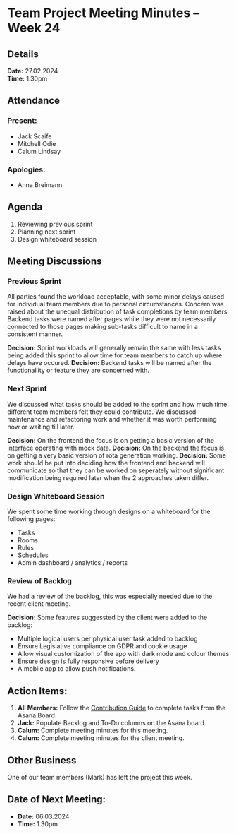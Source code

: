 # Team Project Meeting Minutes – Week 24

## Details

**Date:** 27.02.2024  
**Time:** 1.30pm

## Attendance

### Present:
- Jack Scaife
- Mitchell Odie
- Calum Lindsay

### Apologies:
- Anna Breimann

## Agenda

1. Reviewing previous sprint
2. Planning next sprint
3. Design whiteboard session

## Meeting Discussions

### Previous Sprint

All parties found the workload acceptable, with some minor delays caused for individual team members due to personal circumstances. Concern was raised about the unequal distribution of task completions by team members. Backend tasks were named after pages while they were not necessarily connected to those pages making sub-tasks difficult to name in a consistent manner.

**Decision:** Sprint workloads will generally remain the same with less tasks being added this sprint to allow time for team members to catch up where delays have occured.
**Decision:** Backend tasks will be named after the functionallity or feature they are concerned with.

### Next Sprint

We discussed what tasks should be added to the sprint and how much time different team members felt they could contribute. We discussed maintenance and refactoring work and whether it was worth performing now or waiting till later.

**Decision:** On the frontend the focus is on getting a basic version of the interface operating with mock data.
**Decision:** On the backend the focus is on getting a very basic version of rota generation working.
**Decision:** Some work should be put into deciding how the frontend and backend will communicate so that they can be worked on seperately without significant modification being required later when the 2 approaches taken differ.

### Design Whiteboard Session

We spent some time working through designs on a whiteboard for the following pages:

- Tasks
- Rooms
- Rules
- Schedules
- Admin dashboard / analytics / reports

### Review of Backlog

We had a review of the backlog, this was especially needed due to the recent client meeting.

**Decision:** Some features suggessted by the client were added to the backlog:

- Multiple logical users per physical user task added to backlog
- Ensure Legislative compliance on GDPR and cookie usage
- Allow visual customization of the app with dark mode and colour themes
- Ensure design is fully responsive before delivery
- A mobile app to allow push notifications.

## Action Items:

1. **All Members:** Follow the [Contribution Guide](https://www.github.com/cogilv25/blob/main/Documentation/Contribute.md) to complete tasks from the Asana Board.
2. **Jack:** Populate Backlog and To-Do columns on the Asana board.
4. **Calum:** Complete meeting minutes for this meeting.
4. **Calum:** Complete meeting minutes for the client meeting.

## Other Business
One of our team members (Mark) has left the project this week.

## Date of Next Meeting:

- **Date:** 06.03.2024
- **Time:** 1.30pm